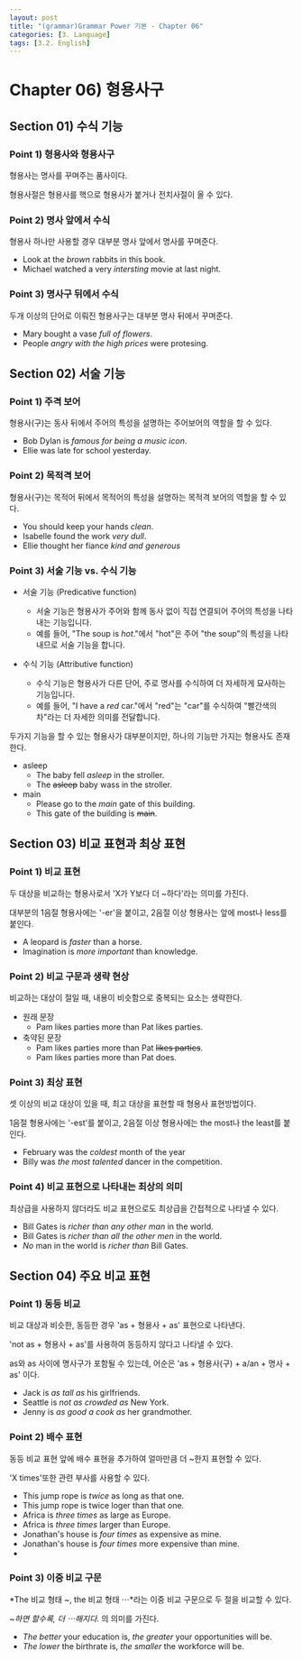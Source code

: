 ```yaml
---
layout: post
title: "(grammar)Grammar Power 기본 - Chapter 06"
categories: [3. Language]
tags: [3.2. English]
---
```


# Chapter 06) 형용사구

## Section 01) 수식 기능

### Point 1) 형용사와 형용사구

형용사는 명사를 꾸며주는 품사이다.

형용사절은 형용사를 핵으로 형용사가 붙거나 전치사절이 올 수 있다.

### Point 2) 명사 앞에서 수식

형용사 하나만 사용할 경우 대부분 명사 앞에서 명사를 꾸며준다.

* Look at the *brown* rabbits in this book.
* Michael watched a very *intersting* movie at last night.

### Point 3) 명사구 뒤에서 수식

두개 이상의 단어로 이뤄진 형용사구는 대부분 명사 뒤에서 꾸며준다.

* Mary bought a vase *full of flowers*.
* People *angry with the high prices* were protesing.

## Section 02) 서술 기능

### Point 1) 주격 보어

형용사(구)는 동사 뒤에서 주어의 특성을 설명하는 주어보어의 역할을 할 수 있다.

* Bob Dylan is *famous for being a music icon*.
* Ellie was late for school yesterday.

### Point 2) 목적격 보어

형용사(구)는 목적어 뒤에서 목적어의 특성을 설명하는 목적격 보어의 역할을 할 수 있다.

* You should keep your hands *clean*.
* Isabelle found the work *very dull*.
* Ellie thought her fiance *kind and generous*

### Point 3) 서술 기능 vs. 수식 기능

* 서술 기능 (Predicative function)
    * 서술 기능은 형용사가 주어와 함께 동사 없이 직접 연결되어 주어의 특성을 나타내는 기능입니다.
    * 예를 들어, "The soup is *hot*."에서 "hot"은 주어 "the soup"의 특성을 나타내므로 서술 기능을 합니다.

* 수식 기능 (Attributive function)
    * 수식 기능은 형용사가 다른 단어, 주로 명사를 수식하여 더 자세하게 묘사하는 기능입니다. 
    * 예를 들어, "I have a *red* car."에서 "red"는 "car"를 수식하여 "빨간색의 차"라는 더 자세한 의미를 전달합니다.

두가지 기능을 할 수 있는 형용사가 대부분이지만, 하나의 기능만 가지는 형용사도 존재한다.

* asleep
    * The baby fell *asleep* in the stroller.
    * The ~~asleep~~ baby wass in the stroller.
* main
    * Please go to the *main* gate of this building.
    * This gate of the building is ~~main~~.

## Section 03) 비교 표현과 최상 표현 

### Point 1) 비교 표현

두 대상을 비교하는 형용사로서 'X가 Y보다 더 ~하다'라는 의미를 가진다.

대부분의 1음절 형용사에는 '-er'을 붙이고, 2음절 이상 형용사는 앞에 most나 less를 붙인다.

* A leopard is *faster* than a horse.
* Imagination is *more important* than knowledge.

### Point 2) 비교 구문과 생략 현상

비교하는 대상이 절일 때, 내용이 비슷함으로 중복되는 요소는 생략한다.

* 원래 문장
    * Pam likes parties more than Pat likes parties.
* 축약된 문장
    * Pam likes parties more than Pat ~~likes parties~~.
    * Pam likes parties more than Pat does.
  
### Point 3) 최상 표현

셋 이상의 비교 대상이 있을 때, 최고 대상을 표현할 때 형용사 표현방법이다.

1음절 형용사에는 '-est'를 붙이고, 2음절 이상 형용사에는 the most나 the least를 붙인다.

* February was the *coldest* month of the year
* Billy was *the most talented* dancer in the competition.

### Point 4) 비교 표현으로 나타내는 최상의 의미

최상급을 사용하지 않더라도 비교 표현으로도 최상급을 간접적으로 나타낼 수 있다.

* Bill Gates is *richer than any other man* in the world.
* Bill Gates is *richer than all the other men* in the world.
* *No* man in the world is *richer than* Bill Gates.

## Section 04) 주요 비교 표현

### Point 1) 동등 비교

비교 대상과 비슷한, 동등한 경우 'as + 형용사 + as' 표현으로 나타낸다.

'not as + 형용사 + as'를 사용하여 동등하지 않다고 나타낼 수 있다.

as와 as 사이에 명사구가 포함될 수 있는데, 어순은 'as + 형용사(구) + a/an + 명사 + as' 이다.

* Jack is *as tall as* his girlfriends.
* Seattle is *not as crowded as* New York.
* Jenny is *as good a cook as* her grandmother.

### Point 2) 배수 표현

동등 비교 표현 앞에 배수 표현을 추가하여 얼마만큼 더 ~한지 표현할 수 있다.

'X times'또한 관련 부사를 사용할 수 있다.

* This jump rope is *twice* as long as that one.
* This jump rope is twice loger than that one.
* Africa is *three times* as large as Europe.
* Africa is *three times* larger than Europe.
* Jonathan's house is *four times* as expensive as mine.
* Jonathan's house is *four times* more expensive than mine.
* 
### Point 3) 이중 비교 구문

*The 비교 형태 ~, the 비교 형태 $\cdots$*라는 이중 비교 구문으로 두 절을 비교할 수 있다.

*~하면 할수록, 더 $\cdots$해지다.* 의 의미를 가진다.

* *The better* your education is, *the greater* your opportunities will be.
* *The lower* the birthrate is, *the smaller* the workforce will be.